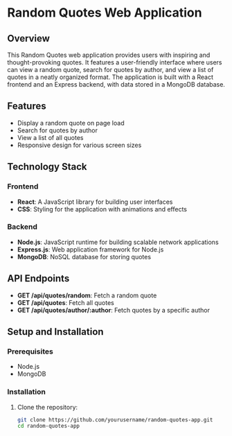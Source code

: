 # Random Quotes Web Application

## Overview
This Random Quotes web application provides users with inspiring and thought-provoking quotes. It features a user-friendly interface where users can view a random quote, search for quotes by author, and view a list of quotes in a neatly organized format. The application is built with a React frontend and an Express backend, with data stored in a MongoDB database.

## Features
- Display a random quote on page load
- Search for quotes by author
- View a list of all quotes
- Responsive design for various screen sizes

## Technology Stack
### Frontend
- **React**: A JavaScript library for building user interfaces
- **CSS**: Styling for the application with animations and effects

### Backend
- **Node.js**: JavaScript runtime for building scalable network applications
- **Express.js**: Web application framework for Node.js
- **MongoDB**: NoSQL database for storing quotes

## API Endpoints
- **GET /api/quotes/random**: Fetch a random quote
- **GET /api/quotes**: Fetch all quotes
- **GET /api/quotes/author/:author**: Fetch quotes by a specific author

## Setup and Installation
### Prerequisites
- Node.js
- MongoDB

### Installation
1. Clone the repository:
   ```bash
   git clone https://github.com/yourusername/random-quotes-app.git
   cd random-quotes-app
